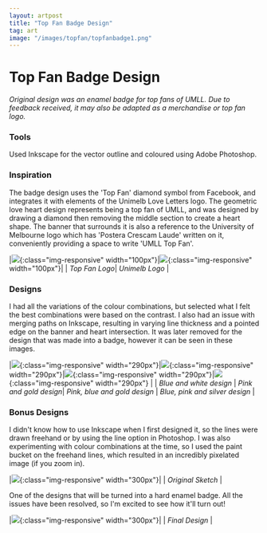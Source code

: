 ```yaml
---
layout: artpost
title: "Top Fan Badge Design"
tag: art
image: "/images/topfan/topfanbadge1.png"
---
```


# Top Fan Badge Design  

*Original design was an enamel badge for top fans of UMLL. Due to feedback received, it may also be adapted as a merchandise or top fan logo.*  

### Tools 
Used Inkscape for the vector outline and coloured using Adobe Photoshop.   

### Inspiration
The badge design uses the 'Top Fan' diamond symbol from Facebook, and integrates it with elements of the Unimelb Love Letters logo. The geometric love heart design represents being a top fan of UMLL, and was designed by drawing a diamond then removing the middle section to create a heart shape. The banner that surrounds it is also a reference to the University of Melbourne logo which has 'Postera Crescam Laude' written on it, conveniently providing a space to write 'UMLL Top Fan'. 

|![](/images/topfan/topfan1.jpg){:class="img-responsive" width="100px"}|![](/images/topfan/unimelblogo.png){:class="img-responsive" width="100px"}|
| *Top Fan Logo*| *Unimelb Logo* |

### Designs  

I had all the variations of the colour combinations, but selected what I felt the best combinations were based on the contrast. I also had an issue with merging paths on Inkscape, resulting in varying line thickness and a pointed edge on the banner and heart intersection. It was later removed for the design that was made into a badge, however it can be seen in these images.    

|![](/images/topfan/topfanbadge1.png){:class="img-responsive" width="290px"}|![](/images/topfan/topfanbadge2.png){:class="img-responsive" width="290px"}|![](/images/topfan/topfanbadge3.png){:class="img-responsive" width="290px"}|![](/images/topfan/topfanbadge4.png){:class="img-responsive" width="290px"} |
| *Blue and white design* | *Pink and gold design*| *Pink, blue and gold design* | *Blue, pink and silver design* | 

### Bonus Designs  

I didn't know how to use Inkscape when I first designed it, so the lines were drawn freehand or by using the line option in Photoshop. I was also experimenting with colour combinations at the time, so I used the paint bucket on the freehand lines, which resulted in an incredibly pixelated image (if you zoom in).   

|![](/images/topfan/topfansketch.jpg){:class="img-responsive" width="300px"}|
| *Original Sketch* |  

One of the designs that will be turned into a hard enamel badge. All the issues have been resolved, so I'm excited to see how it'll turn out!

|![](/images/topfan/topfanfinal.png){:class="img-responsive" width="300px"}|
| *Final Design* |  
